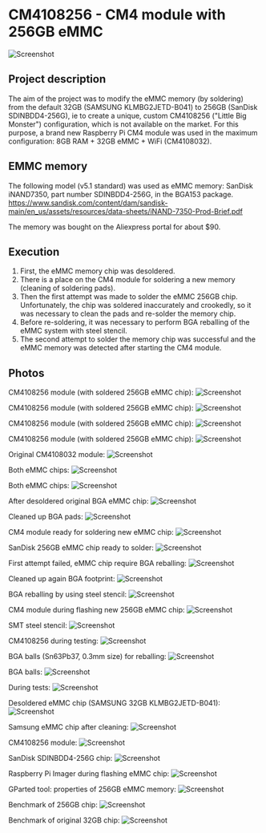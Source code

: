 # CM4108256 - CM4 module with 256GB eMMC

![Screenshot](photos/03.png)

## Project description

The aim of the project was to modify the eMMC memory (by soldering) from the default 32GB (SAMSUNG KLMBG2JETD-B041) to 256GB (SanDisk SDINBDD4-256G), ie to create a unique, custom CM4108256 ("Little Big Monster") configuration, which is not available on the market.
For this purpose, a brand new Raspberry Pi CM4 module was used in the maximum configuration: 8GB RAM + 32GB eMMC + WiFi (CM4108032).

## EMMC memory
The following model (v5.1 standard) was used as eMMC memory: SanDisk iNAND7350, part number SDINBDD4-256G, in the BGA153 package.
https://www.sandisk.com/content/dam/sandisk-main/en_us/assets/resources/data-sheets/iNAND-7350-Prod-Brief.pdf

The memory was bought on the Aliexpress portal for about $90.

## Execution
1. First, the eMMC memory chip was desoldered.
2. There is a place on the CM4 module for soldering a new memory (cleaning of soldering pads).
2. Then the first attempt was made to solder the eMMC 256GB chip. Unfortunately, the chip was soldered inaccurately and crookedly, so it was necessary to clean the pads and re-solder the memory chip.
3. Before re-soldering, it was necessary to perform BGA reballing of the eMMC system with steel stencil.
4. The second attempt to solder the memory chip was successful and the eMMC memory was detected after starting the CM4 module.

## Photos

CM4108256 module (with soldered 256GB eMMC chip):
![Screenshot](photos/01.png)

CM4108256 module (with soldered 256GB eMMC chip):
![Screenshot](photos/02.png)

CM4108256 module (with soldered 256GB eMMC chip):
![Screenshot](photos/03.png)

CM4108256 module (with soldered 256GB eMMC chip):
![Screenshot](photos/04.png)

Original CM4108032 module:
![Screenshot](photos/05.png)

Both eMMC chips:
![Screenshot](photos/06.png)

Both eMMC chips:
![Screenshot](photos/07.png)

After desoldered original BGA eMMC chip:
![Screenshot](photos/08.png)

Cleaned up BGA pads:
![Screenshot](photos/09.png)

CM4 module ready for soldering new eMMC chip:
![Screenshot](photos/10.png)

SanDisk 256GB eMMC chip ready to solder:
![Screenshot](photos/11.png)

First attempt failed, eMMC chip require BGA reballing:
![Screenshot](photos/12.png)

Cleaned up again BGA footprint:
![Screenshot](photos/13.png)

BGA reballing by using steel stencil:
![Screenshot](photos/14.png)

CM4 module during flashing new 256GB eMMC chip:
![Screenshot](photos/15.png)

SMT steel stencil:
![Screenshot](photos/16.png)

CM4108256 during testing:
![Screenshot](photos/17.png)

BGA balls (Sn63Pb37, 0.3mm size) for reballing:
![Screenshot](photos/18.png)

BGA balls:
![Screenshot](photos/19.png)

During tests:
![Screenshot](photos/20.png)

Desoldered eMMC chip (SAMSUNG 32GB KLMBG2JETD-B041):
![Screenshot](photos/21.png)

Samsung eMMC chip after cleaning:
![Screenshot](photos/22.png)

CM4108256 module:
![Screenshot](photos/23.png)

SanDisk SDINBDD4-256G chip:
![Screenshot](photos/24.png)

Raspberry Pi Imager during flashing eMMC chip:
![Screenshot](photos/25.png)

GParted tool: properties of 256GB eMMC memory: 
![Screenshot](photos/26.png)

Benchmark of 256GB chip:
![Screenshot](photos/27.png)

Benchmark of original 32GB chip:
![Screenshot](photos/28.png)
